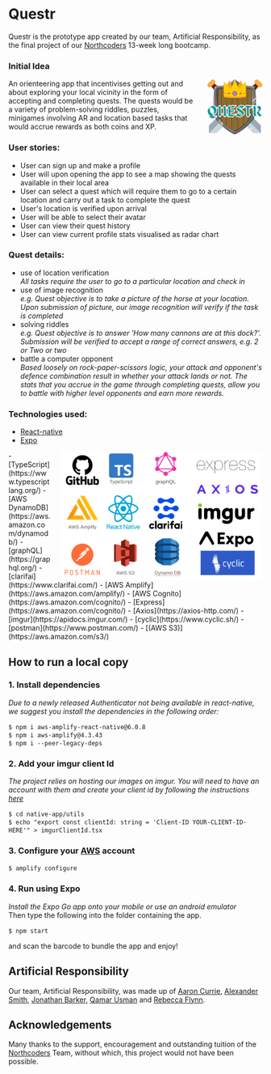 # Questr

Questr is the prototype app created by our team, Artificial Responsibility, as the final project of our [Northcoders](https://northcoders.com/) 13-week long bootcamp.

### Initial Idea
<img src='planning/QUESTRlogo.png' alt='QUESTER logo' width=110px align='right' style="margin-left: 20px">
An orienteering app that incentivises getting out and about exploring your local vicinity in the form of accepting and completing quests. The quests would be a variety of problem-solving riddles, puzzles, minigames involving AR and location based tasks that would accrue rewards as both coins and XP.

<br />

### User stories:
 - User can sign up and make a profile
 - User will upon opening the app to see a map showing the quests available in their local area
 - User can select a quest which will require them to go to a certain location and carry out a task to complete the quest
 - User's location is verified upon arrival
 - User will be able to select their avatar
 - User can view their quest history
 - User can view current profile stats visualised as radar chart

### Quest details:
 - use of location verification <br/><I>All tasks require the user to go to a particular location and check in</I>
 - use of image recognition <br/><I>e.g. Quest objective is to take a picture of the horse at your location. Upon submission of picture, our image recognition will verify if the task is completed</I>
 - solving riddles <br/><I>e.g. Quest objective is to answer 'How many cannons are at this dock?'. Submission will be verified to accept a range of correct answers, e.g. 2 or Two or two</I>
 - battle a computer opponent <br/><I>Based loosely on rock-paper-scissors logic, your attack and opponent's defence combination result in whether your attack lands or not. The stats that you accrue in the game through completing quests, allow you to battle with higher level opponents and earn more rewards.</I>

### Technologies used:

- [React-native](https://reactnative.dev/docs/getting-started)
- [Expo](https://expo.dev/)
<img src='planning/techStack.png' alt='QUESTER logo' width=400px align='right' style="margin-left: 20px">
- [TypeScript](https://www.typescriptlang.org/)
- [AWS DynamoDB](https://aws.amazon.com/dynamodb/)
- [graphQL](https://graphql.org/)
- [clarifai](https://www.clarifai.com/)
- [AWS Amplify](https://aws.amazon.com/amplify/)
- [AWS Cognito](https://aws.amazon.com/cognito/)
- [Express](https://aws.amazon.com/cognito/)
- [Axios](https://axios-http.com/)
- [imgur](https://apidocs.imgur.com/)
- [cyclic](https://www.cyclic.sh/)
- [postman](https://www.postman.com/)
- [(AWS S3)](https://aws.amazon.com/s3/)

## How to run a local copy
### 1. Install dependencies
<I> Due to a newly released Authenticator not being available in react-native, we suggest you install the dependencies in the following order:</I>
```
$ npm i aws-amplify-react-native@6.0.8
$ npm i aws-amplify@4.3.43
$ npm i --peer-legacy-deps
```

### 2. Add your imgur client Id
<I>The project relies on hosting our images on imgur. You will need to have an account with them and create your client id by following the instructions [here](https://apidocs.imgur.com/)</I>
```
$ cd native-app/utils
$ echo "export const clientId: string = 'Client-ID YOUR-CLIENT-ID-HERE'" > imgurClientId.tsx
```

### 3. Configure your [AWS](https://aws.amazon.com/) account
```
$ amplify configure
```

### 4. Run using Expo
<I>Install the Expo Go app onto your mobile or use an android emulator</I>
<br />
Then type the following into the folder containing the app.
```
$ npm start
```
and scan the barcode to bundle the app and enjoy!

## Artificial Responsibility
Our team, Artificial Responsibility, was made up of
[Aaron Currie](https://www.linkedin.com/in/aaron-currie/), 
[Alexander Smith](https://www.linkedin.com/in/alexander-smith-403509216/), 
[Jonathan Barker](https://www.linkedin.com/in/jonny-barker-b8663a207/), 
[Qamar Usman](https://www.linkedin.com/in/qamar-usman56/) and
[Rebecca Flynn](https://www.linkedin.com/in/rebeccaflynn314159/).




## Acknowledgements
Many thanks to the support, encouragement and outstanding tuition of the [Northcoders](https://northcoders.com/) Team, without which, this project would not have been possible.

